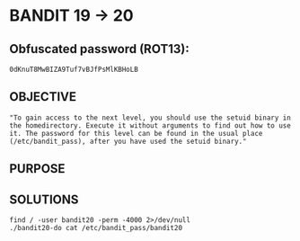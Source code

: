 # BANDIT 19 -> 20

## Obfuscated password (ROT13): 

	0dKnuT8MwBIZA9Tuf7vBJfPsMlKBHoLB

## OBJECTIVE

	"To gain access to the next level, you should use the setuid binary in the homedirectory. Execute it without arguments to find out how to use it. The password for this level can be found in the usual place (/etc/bandit_pass), after you have used the setuid binary."

## PURPOSE

## SOLUTIONS

	find / -user bandit20 -perm -4000 2>/dev/null
	./bandit20-do cat /etc/bandit_pass/bandit20
